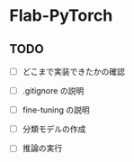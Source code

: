 # Flab-PyTorch

## TODO

- [ ] どこまで実装できたかの確認

- [ ] .gitignore の説明

- [ ] fine-tuning の説明

- [ ] 分類モデルの作成

- [ ] 推論の実行
